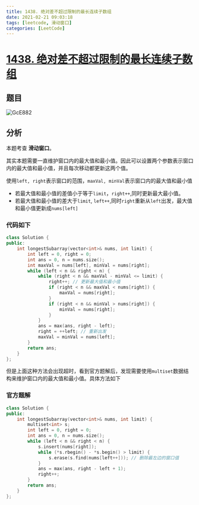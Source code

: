 ```yaml
---
title: 1438. 绝对差不超过限制的最长连续子数组
date: 2021-02-21 09:03:18
tags: [leetcode, 滑动窗口]
categories: [LeetCode]
---
```

# [1438. 绝对差不超过限制的最长连续子数组](https://leetcode-cn.com/problems/longest-continuous-subarray-with-absolute-diff-less-than-or-equal-to-limit/)

## 题目

![GcE882](https://gitee.com/yoyhm/oss/raw/master/uPic/GcE882.png)

## 分析

本题考查 **滑动窗口**。

其实本题需要一直维护窗口内的最大值和最小值。因此可以设置两个参数表示窗口内的最大值和最小值，并且每次移动都更新这两个值。

使用`left, right`表示窗口的范围，`maxVal, minVal`表示窗口内的最大值和最小值

- 若最大值和最小值的差值小于等于`limit`，`right++`,同时更新最大最小值。
- 若最大值和最小值的差大于`limit`, `left++`,同时`right`重新从`left`出发，最大值和最小值更新成`nums[left]`

### 代码如下

```C++
class Solution {
public:
    int longestSubarray(vector<int>& nums, int limit) {
        int left = 0, right = 0;
        int ans = 0, n = nums.size();
        int maxVal = nums[left], minVal = nums[right];
        while (left < n && right < n) {
            while (right < n && maxVal - minVal <= limit) {
                right++; // 更新最大值和最小值
                if (right < n && maxVal < nums[right]) {
                    maxVal = nums[right];
                }
                if (right < n && minVal > nums[right]) {
                    minVal = nums[right];
                }
            }
            ans = max(ans, right - left);
			right = ++left; // 重新出发
            maxVal = minVal = nums[left];
        }
        return ans;
    }
};
```

但是上面这种方法会出现超时，看到官方题解后，发现需要使用`multiset`数据结构来维护窗口内的最大值和最小值。具体方法如下

### 官方题解

```C++
class Solution {
public:
    int longestSubarray(vector<int>& nums, int limit) {
        multiset<int> s;
        int left = 0, right = 0;
        int ans = 0, n = nums.size();
        while (left < n && right < n) {
            s.insert(nums[right]);
            while (*s.rbegin() - *s.begin() > limit) {
                s.erase(s.find(nums[left++])); // 删除最左边的窗口值
            }
            ans = max(ans, right - left + 1);
            right++;
        }
        return ans;
    }
};
```
